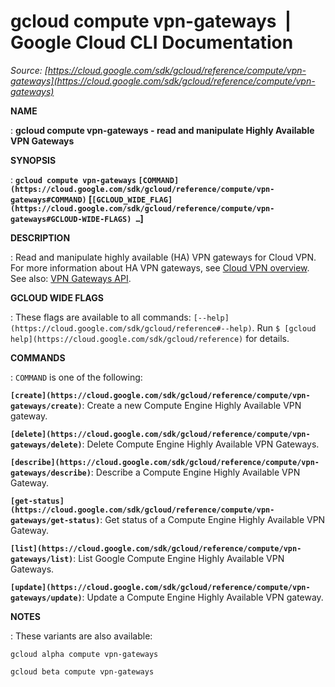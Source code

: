 # gcloud compute vpn-gateways  |  Google Cloud CLI Documentation

*Source: [https://cloud.google.com/sdk/gcloud/reference/compute/vpn-gateways](https://cloud.google.com/sdk/gcloud/reference/compute/vpn-gateways)*

**NAME**

: **gcloud compute vpn-gateways - read and manipulate Highly Available VPN Gateways**

**SYNOPSIS**

: **`gcloud compute vpn-gateways` `[COMMAND](https://cloud.google.com/sdk/gcloud/reference/compute/vpn-gateways#COMMAND)` [`[GCLOUD_WIDE_FLAG](https://cloud.google.com/sdk/gcloud/reference/compute/vpn-gateways#GCLOUD-WIDE-FLAGS) …`]**

**DESCRIPTION**

: Read and manipulate highly available (HA) VPN gateways for Cloud VPN.
For more information about HA VPN gateways, see [Cloud
VPN overview](https://cloud.google.com//network-connectivity/docs/vpn/concepts/overview).
See also: [VPN
Gateways API](https://cloud.google.com/compute/docs/reference/rest/v1/vpnGateways).

**GCLOUD WIDE FLAGS**

: These flags are available to all commands: `[--help](https://cloud.google.com/sdk/gcloud/reference#--help)`.
Run `$ [gcloud help](https://cloud.google.com/sdk/gcloud/reference)` for details.

**COMMANDS**

: ``COMMAND`` is one of the following:

**`[create](https://cloud.google.com/sdk/gcloud/reference/compute/vpn-gateways/create)`**:
Create a new Compute Engine Highly Available VPN gateway.

**`[delete](https://cloud.google.com/sdk/gcloud/reference/compute/vpn-gateways/delete)`**:
Delete Compute Engine Highly Available VPN Gateways.

**`[describe](https://cloud.google.com/sdk/gcloud/reference/compute/vpn-gateways/describe)`**:
Describe a Compute Engine Highly Available VPN Gateway.

**`[get-status](https://cloud.google.com/sdk/gcloud/reference/compute/vpn-gateways/get-status)`**:
Get status of a Compute Engine Highly Available VPN Gateway.

**`[list](https://cloud.google.com/sdk/gcloud/reference/compute/vpn-gateways/list)`**:
List Google Compute Engine Highly Available VPN Gateways.

**`[update](https://cloud.google.com/sdk/gcloud/reference/compute/vpn-gateways/update)`**:
Update a Compute Engine Highly Available VPN gateway.

**NOTES**

: These variants are also available:

```
gcloud alpha compute vpn-gateways
```

```
gcloud beta compute vpn-gateways
```